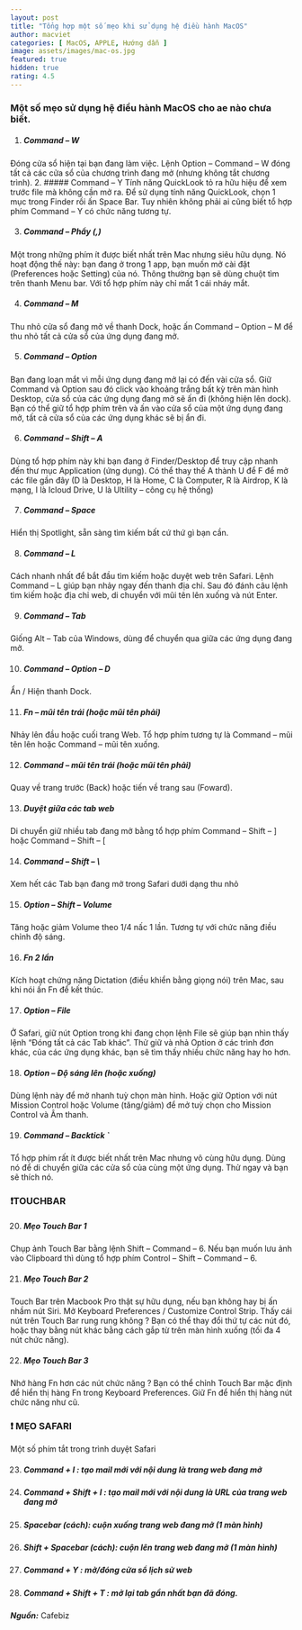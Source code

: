 ```yaml
---
layout: post
title: "Tổng hợp một số mẹo khi sử dụng hệ điều hành MacOS"
author: macviet
categories: [ MacOS, APPLE, Hướng dẫn ]
image: assets/images/mac-os.jpg
featured: true
hidden: true
rating: 4.5
---
```


### Một số mẹo sử dụng hệ điều hành MacOS cho ae nào chưa biết.

1. ##### Command – W
  Đóng cửa sổ hiện tại bạn đang làm việc. Lệnh Option – Command – W đóng tất cả các cửa sổ của chương trình đang mở (nhưng không tắt chương trình).
2. ##### Command – Y
  Tính năng QuickLook tỏ ra hữu hiệu để xem trước file mà không cần mở ra. Để sử dụng tính năng QuickLook, chọn 1 mục trong Finder rồi ấn Space Bar. Tuy nhiên không phải ai cũng biết tổ hợp phím Command – Y có chức năng tương tự.

3. ##### Command – Phẩy (,)
  Một trong những phím ít được biết nhất trên Mac nhưng siêu hữu dụng. Nó hoạt động thế này: bạn đang ở trong 1 app, bạn muốn mở cài đặt (Preferences hoặc Setting) của nó. Thông thường bạn sẽ dùng chuột tìm trên thanh Menu bar. Với tổ hợp phím này chỉ mất 1 cái nháy mắt.

4. ##### Command – M
  Thu nhỏ cửa sổ đang mở về thanh Dock, hoặc ấn Command – Option – M để thu nhỏ tất cả cửa sổ của ứng dụng đang mở.

5. ##### Command – Option
  Bạn đang loạn mắt vì mỗi ứng dụng đang mở lại có đến vài cửa sổ. Giữ Command và Option sau đó click vào khoảng trắng bất kỳ trên màn hình Desktop, cửa sổ của các ứng dụng đang mở sẽ ấn đi (không hiện lên dock). Bạn có thể giữ tổ hợp phím trên và ấn vào cửa sổ của một ứng dụng đang mở, tất cả cửa sổ của các ứng dụng khác sẽ bị ẩn đi.

6. ##### Command – Shift – A
  Dùng tổ hợp phím này khi bạn đang ở Finder/Desktop để truy cập nhanh đến thư mục Application (ứng dụng). Có thể thay thế A thành U để F để mở các file gần đây (D là Desktop, H là Home, C là Computer, R là Airdrop, K là mạng, I là Icloud Drive, U là Ultility – công cụ hệ thống)

7. ##### Command – Space
  Hiển thị Spotlight, sẵn sàng tìm kiếm bất cứ thứ gì bạn cần.

8. ##### Command – L
  Cách nhanh nhất để bắt đầu tìm kiếm hoặc duyệt web trên Safari. Lệnh Command – L giúp bạn nhảy ngay đến thanh địa chỉ. Sau đó đánh câu lệnh tìm kiếm hoặc địa chỉ web, di chuyển với mũi tên lên xuống và nút Enter.

9. ##### Command – Tab
  Giống Alt – Tab của Windows, dùng để chuyển qua giữa các ứng dụng đang mở.

10. ##### Command – Option – D
  Ẩn / Hiện thanh Dock.

11. ##### Fn – mũi tên trái (hoặc mũi tên phải)
  Nhảy lên đầu hoặc cuối trang Web. Tổ hợp phím tương tự là Command – mũi tên lên hoặc Command – mũi tên xuống.

12. ##### Command – mũi tên trái (hoặc mũi tên phải)
  Quay về trang trước (Back) hoặc tiến về trang sau (Foward).

13. ##### Duyệt giữa các tab web
  Di chuyển giữ nhiều tab đang mở bằng tổ hợp phím Command – Shift – ] hoặc Command – Shift – [

14. ##### Command – Shift – \
  Xem hết các Tab bạn đang mở trong Safari dưới dạng thu nhỏ

15. ##### Option – Shift – Volume
  Tăng hoặc giảm Volume theo 1/4 nấc 1 lần. Tương tự với chức năng điều chỉnh độ sáng.

16. ##### Fn 2 lần
  Kích hoạt chứng năng Dictation (điều khiển bằng giọng nói) trên Mac, sau khi nói ấn Fn để kết thúc.

17. ##### Option – File
  Ở Safari, giữ nút Option trong khi đang chọn lệnh File sẽ giúp bạn nhìn thấy lệnh “Đóng tất cả các Tab khác”. Thử giữ và nhả Option ở các trình đơn khác, của các ứng dụng khác, bạn sẽ tìm thấy nhiều chức năng hay ho hơn.

18. ##### Option – Độ sáng lên (hoặc xuống)
  Dùng lệnh này để mở nhanh tuỳ chọn màn hình. Hoặc giữ Option với nút Mission Control hoặc Volume (tăng/giảm) để mở tuỳ chọn cho Mission Control và Âm thanh.

19. ##### Command – Backtick `
  Tổ hợp phím rất ít được biết nhất trên Mac nhưng vô cùng hữu dụng. Dùng nó để di chuyển giữa các cửa sổ của cùng một ứng dụng. Thử ngay và bạn sẽ thích nó.

### ❗TOUCHBAR

20. ##### Mẹo Touch Bar 1
  Chụp ảnh Touch Bar bằng lệnh Shift – Command – 6. Nếu bạn muốn lưu ảnh vào Clipboard thì dùng tổ hợp phím Control – Shift – Command – 6.

21. ##### Mẹo Touch Bar 2
  Touch Bar trên Macbook Pro thật sự hữu dụng, nếu bạn không hay bị ấn nhầm nút Siri. Mở Keyboard Preferences / Customize Control Strip. Thấy cái nút trên Touch Bar rung rung không ? Bạn có thể thay đổi thứ tự các nút đó, hoặc thay bằng nút khác bằng cách gắp từ trên màn hình xuống (tối đa 4 nút chức năng).

22. ##### Mẹo Touch Bar 3
  Nhớ hàng Fn hơn các nút chức năng ? Bạn có thể chỉnh Touch Bar mặc định để hiển thị hàng Fn trong Keyboard Preferences. Giữ Fn để hiển thị hàng nút chức năng như cũ.

### ❗ MẸO SAFARI

  Một số phím tắt trong trình duyệt Safari

23. ##### Command + I : tạo mail mới với nội dung là trang web đang mở

25. ##### Command + Shift + I : tạo mail mới với nội dung là URL của trang web đang mở

26. ##### Spacebar (cách): cuộn xuống trang web đang mở (1 màn hình)

27. ##### Shift + Spacebar (cách): cuộn lên trang web đang mở (1 màn hình)

28. ##### Command + Y : mở/đóng cửa sổ lịch sử web

29. ##### Command + Shift + T : mở lại tab gần nhất bạn đã đóng.

***Nguồn:*** Cafebiz